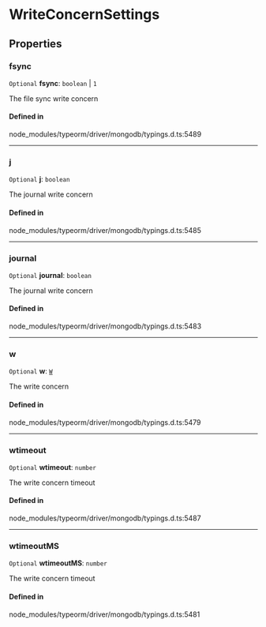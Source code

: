 # WriteConcernSettings

## Properties

### fsync

 `Optional` **fsync**: `boolean` \| ``1``

The file sync write concern

#### Defined in

node_modules/typeorm/driver/mongodb/typings.d.ts:5489

___

### j

 `Optional` **j**: `boolean`

The journal write concern

#### Defined in

node_modules/typeorm/driver/mongodb/typings.d.ts:5485

___

### journal

 `Optional` **journal**: `boolean`

The journal write concern

#### Defined in

node_modules/typeorm/driver/mongodb/typings.d.ts:5483

___

### w

 `Optional` **w**: [`W`](../types/W.md)

The write concern

#### Defined in

node_modules/typeorm/driver/mongodb/typings.d.ts:5479

___

### wtimeout

 `Optional` **wtimeout**: `number`

The write concern timeout

#### Defined in

node_modules/typeorm/driver/mongodb/typings.d.ts:5487

___

### wtimeoutMS

 `Optional` **wtimeoutMS**: `number`

The write concern timeout

#### Defined in

node_modules/typeorm/driver/mongodb/typings.d.ts:5481
